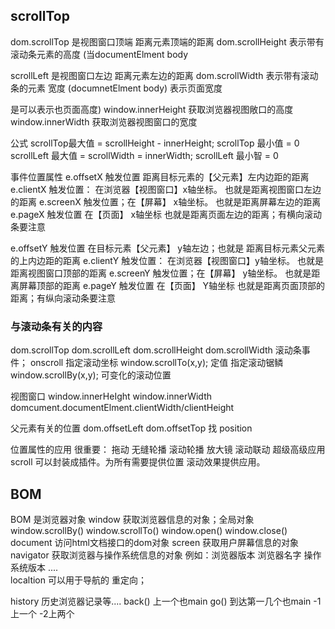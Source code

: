 ## scrollTop
dom.scrollTop 是视图窗口顶端 距离元素顶端的距离
dom.scrollHeight 表示带有滚动条元素的高度 (当documentElment body 

scrollLeft 是视图窗口左边 距离元素左边的距离
dom.scrollWidth  表示带有滚动条的元素 宽度 (documnetElment body) 表示页面宽度

是可以表示也页面高度)
window.innerHeight 获取浏览器视图敞口的高度
window.innerWidth  获取浏览器视图窗口的宽度

公式
scrollTop最大值 =  scrollHeight - innerHeight;
scrollTop 最小值 = 0 
scrollLeft 最大值 = scrollWidth = innerWidth;
scrollLeft 最小智 = 0 

事件位置属性
e.offsetX 触发位置 距离目标元素的【父元素】左内边距的距离
e.clientX 触发位置： 在浏览器【视图窗口】x轴坐标。 也就是距离视图窗口左边的距离
e.screenX 触发位置；在【屏幕】 x轴坐标。 也就是距离屏幕左边的距离
e.pageX 触发位置 在【页面】 x轴坐标  也就是距离页面左边的距离；有横向滚动条要注意 

e.offsetY 触发位置  在目标元素【父元素】 y轴左边；也就是 距离目标元素父元素的上内边距的距离
e.clientY 触发位置： 在浏览器【视图窗口】y轴坐标。 也就是距离视图窗口顶部的距离
e.screenY 触发位置；在【屏幕】 y轴坐标。 也就是距离屏幕顶部的距离
e.pageY 触发位置 在【页面】 Y轴坐标  也就是距离页面顶部的距离；有纵向滚动条要注意 

### 与滚动条有关的内容
dom.scrollTop dom.scrollLeft
dom.scrollHeight dom.scrollWidth 
滚动条事件； onscroll 
指定滚动坐标  window.scrollTo(x,y); 定值
指定滚动锯鳞  window.scrollBy(x,y); 可变化的滚动位置

视图窗口
window.innerHeIght window.innerWidth 
domcument.documentElment.clientWidth/clientHeight 

父元素有关的位置
dom.offsetLeft dom.offsetTop  找 position

位置属性的应用 很重要：
拖动   无缝轮播   滚动轮播  放大镜   滚动联动
超级高级应用 scroll 可以封装成插件。为所有需要提供位置 滚动效果提供应用。 

## BOM
BOM 是浏览器对象
window 获取浏览器信息的对象；全局对象
   window.scrollBy()
   window.scrollTo()
   window.open()
   window.close()
document 访问html文档接口的dom对象
screen 获取用户屏幕信息的对象
navigator 获取浏览器与操作系统信息的对象
      例如：浏览器版本 浏览器名字 操作系统版本 ....  
localtion 可以用于导航的  重定向；
      
history 历史浏览器记录等....
    back() 上一个也main
    go()  到达第一几个也main   -1 上一个 -2上两个


